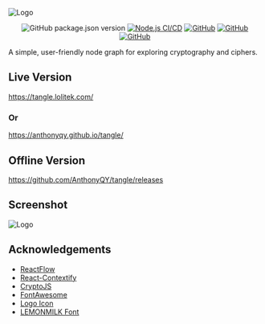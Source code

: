 
![Logo](https://i.ibb.co/tXSpHh4/Logo-Dark-Small.png)

<div align="center">

 ![GitHub package.json version](https://img.shields.io/github/package-json/v/AnthonyQY/tangle)
 [![Node.js CI/CD](https://github.com/AnthonyQY/tangle/actions/workflows/cicdpipeline.yml/badge.svg)](https://github.com/AnthonyQY/tangle/actions/workflows/cicdpipeline.yml)
 <a href="https://tangle.lolitek.com/">![GitHub](https://img.shields.io/website?up_message=online&url=https%3A%2F%2Ftangle.lolitek.com%2F)</a>
 <a href="">![GitHub](https://img.shields.io/depfu/dependencies/github/AnthonyQY/tangle)</a>
 <a href="">![GitHub](https://img.shields.io/github/license/anthonyqy/tangle)</a>
 
</div>

A simple, user-friendly node graph for exploring cryptography and ciphers.

## Live Version

https://tangle.lolitek.com/

### Or

https://anthonyqy.github.io/tangle/

## Offline Version

https://github.com/AnthonyQY/tangle/releases

## Screenshot
![Logo](https://i.ibb.co/PTb4dB5/demo.png)

## Acknowledgements

 - [ReactFlow](https://reactflow.dev/)
 - [React-Contextify](https://fkhadra.github.io/react-contexify/)
 - [CryptoJS](https://www.npmjs.com/package/crypto-js)
 - [FontAwesome](https://fontawesome.com/)
 - [Logo Icon](https://www.flaticon.com/free-icons/tangle)
 - [LEMONMILK Font](https://marsnev.com/)
